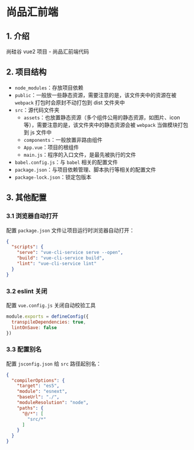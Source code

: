 # 尚品汇前端

## 1. 介绍

尚硅谷 vue2 项目 - 尚品汇前端代码

## 2. 项目结构

- `node_modules`：存放项目依赖
- `public`：一般放一些静态资源，需要注意的是，该文件夹中的资源在被 `webpack` 打包时会原封不动打包到 dist 文件夹中
- `src`：源代码文件夹
    - `assets`：也放置静态资源（多个组件公用的静态资源，如图片、icon 等），需要注意的是，该文件夹中的静态资源会被 `webpack` 当做模块打包到 js 文件中
    - `components`：一般放置非路由组件
    - `App.vue`：项目的根组件
    - `main.js`：程序的入口文件，是最先被执行的文件
- `babel.config.js`：与 `babel` 相关的配置文件
- `package.json`：与项目依赖管理、脚本执行等相关的配置文件
- `package-lock.json`：锁定包版本

## 3. 其他配置

### 3.1 浏览器自动打开

配置 `package.json` 文件让项目运行时浏览器自动打开：

```json
{
  "scripts": {
    "serve": "vue-cli-service serve --open",
    "build": "vue-cli-service build",
    "lint": "vue-cli-service lint"
  }
}
```

### 3.2 eslint 关闭

配置 `vue.config.js` 关闭自动校验工具

```js
module.exports = defineConfig({
  transpileDependencies: true,
  lintOnSave: false
})
```

### 3.3 配置别名

配置 `jsconfig.json` 给 `src` 路径起别名：

```json
{
  "compilerOptions": {
    "target": "es5",
    "module": "esnext",
    "baseUrl": "./",
    "moduleResolution": "node",
    "paths": {
      "@/*": [
        "src/*"
      ]
    }
  }
}
```